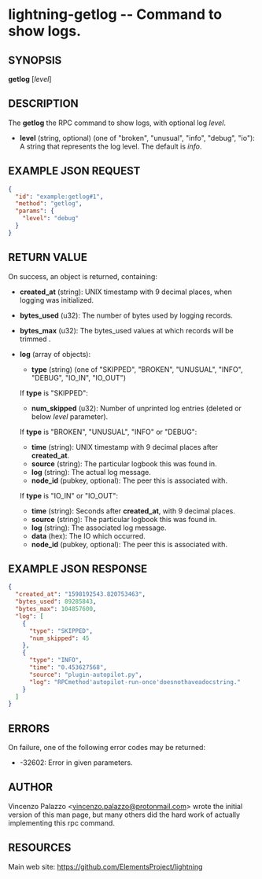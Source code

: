 lightning-getlog -- Command to show logs.
=========================================

SYNOPSIS
--------

**getlog** [*level*] 

DESCRIPTION
-----------

The **getlog** the RPC command to show logs, with optional log *level*.

- **level** (string, optional) (one of "broken", "unusual", "info", "debug", "io"): A string that represents the log level. The default is *info*.

EXAMPLE JSON REQUEST
--------------------

```json
{
  "id": "example:getlog#1",
  "method": "getlog",
  "params": {
    "level": "debug"
  }
}
```

RETURN VALUE
------------

On success, an object is returned, containing:

- **created\_at** (string): UNIX timestamp with 9 decimal places, when logging was initialized.
- **bytes\_used** (u32): The number of bytes used by logging records.
- **bytes\_max** (u32): The bytes\_used values at which records will be trimmed .
- **log** (array of objects):
  - **type** (string) (one of "SKIPPED", "BROKEN", "UNUSUAL", "INFO", "DEBUG", "IO\_IN", "IO\_OUT")

  If **type** is "SKIPPED":
    - **num\_skipped** (u32): Number of unprinted log entries (deleted or below *level* parameter).

  If **type** is "BROKEN", "UNUSUAL", "INFO" or "DEBUG":
    - **time** (string): UNIX timestamp with 9 decimal places after **created\_at**.
    - **source** (string): The particular logbook this was found in.
    - **log** (string): The actual log message.
    - **node\_id** (pubkey, optional): The peer this is associated with.

  If **type** is "IO\_IN" or "IO\_OUT":
    - **time** (string): Seconds after **created\_at**, with 9 decimal places.
    - **source** (string): The particular logbook this was found in.
    - **log** (string): The associated log message.
    - **data** (hex): The IO which occurred.
    - **node\_id** (pubkey, optional): The peer this is associated with.

EXAMPLE JSON RESPONSE
---------------------

```json
{
  "created_at": "1598192543.820753463",
  "bytes_used": 89285843,
  "bytes_max": 104857600,
  "log": [
    {
      "type": "SKIPPED",
      "num_skipped": 45
    },
    {
      "type": "INFO",
      "time": "0.453627568",
      "source": "plugin-autopilot.py",
      "log": "RPCmethod'autopilot-run-once'doesnothaveadocstring."
    }
  ]
}
```

ERRORS
------

On failure, one of the following error codes may be returned:

- -32602: Error in given parameters.

AUTHOR
------

Vincenzo Palazzo <<vincenzo.palazzo@protonmail.com>> wrote the initial version of this man page,
but many others did the hard work of actually implementing this rpc command.

RESOURCES
---------

Main web site: <https://github.com/ElementsProject/lightning>
